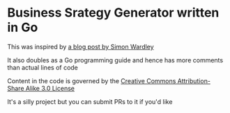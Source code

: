 # Business Srategy Generator written in Go

This was inspired by [a blog post by Simon Wardley](http://blog.gardeviance.org/2014/07/a-quick-route-to-building-strategy.html)

It also doubles as a Go programming guide and hence has more comments than actual lines of code

Content in the code is governed by the [Creative Commons Attribution-Share Alike 3.0 License](http://creativecommons.org/licenses/by-sa/3.0/)

It's a silly project but you can submit PRs to it if you'd like

